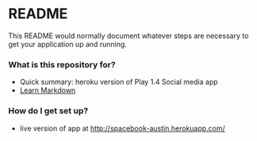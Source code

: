 # README #

This README would normally document whatever steps are necessary to get your application up and running.

### What is this repository for? ###

* Quick summary: heroku version of Play 1.4 Social media app
* [Learn Markdown](https://bitbucket.org/tutorials/markdowndemo)

### How do I get set up? ###

* live version of app at http://spacebook-austin.herokuapp.com/